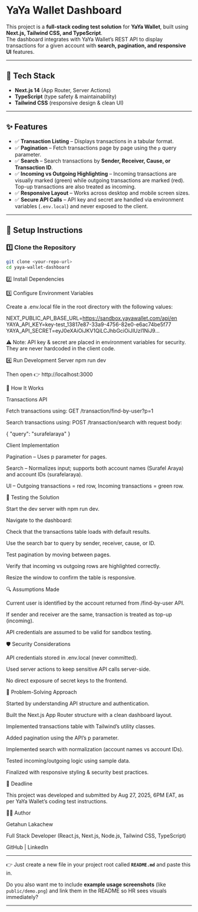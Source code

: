 # YaYa Wallet Dashboard

This project is a **full-stack coding test solution** for **YaYa Wallet**, built using **Next.js, Tailwind CSS, and TypeScript**.  
The dashboard integrates with YaYa Wallet’s REST API to display transactions for a given account with **search, pagination, and responsive UI** features.

---

## 🚀 Tech Stack

- **Next.js 14** (App Router, Server Actions)
- **TypeScript** (type safety & maintainability)
- **Tailwind CSS** (responsive design & clean UI)

---

## ✨ Features

- ✅ **Transaction Listing** – Displays transactions in a tabular format.
- ✅ **Pagination** – Fetch transactions page by page using the `p` query parameter.
- ✅ **Search** – Search transactions by **Sender, Receiver, Cause, or Transaction ID**.
- ✅ **Incoming vs Outgoing Highlighting** – Incoming transactions are visually marked (green) while outgoing transactions are marked (red). Top-up transactions are also treated as incoming.
- ✅ **Responsive Layout** – Works across desktop and mobile screen sizes.
- ✅ **Secure API Calls** – API key and secret are handled via environment variables (`.env.local`) and never exposed to the client.

---

## 🔧 Setup Instructions

### 1️⃣ Clone the Repository

```bash
git clone <your-repo-url>
cd yaya-wallet-dashboard
```

2️⃣ Install Dependencies

3️⃣ Configure Environment Variables

Create a .env.local file in the root directory with the following values:

NEXT_PUBLIC_API_BASE_URL=https://sandbox.yayawallet.com/api/en
YAYA_API_KEY=key-test_13817e87-33a9-4756-82e0-e6ac74be5f77
YAYA_API_SECRET=eyJ0eXAiOiJKV1QiLCJhbGciOiJIUzI1NiJ9...

⚠️ Note: API key & secret are placed in environment variables for security. They are never hardcoded in the client code.

4️⃣ Run Development Server
npm run dev

Then open 👉 http://localhost:3000

📖 How It Works

Transactions API

Fetch transactions using:
GET /transaction/find-by-user?p=1

Search transactions using:
POST /transaction/search with request body:

{ "query": "surafelaraya" }

Client Implementation

Pagination – Uses p parameter for pages.

Search – Normalizes input; supports both account names (Surafel Araya) and account IDs (surafelaraya).

UI – Outgoing transactions = red row, Incoming transactions = green row.

🧪 Testing the Solution

Start the dev server with npm run dev.

Navigate to the dashboard:

Check that the transactions table loads with default results.

Use the search bar to query by sender, receiver, cause, or ID.

Test pagination by moving between pages.

Verify that incoming vs outgoing rows are highlighted correctly.

Resize the window to confirm the table is responsive.

🔍 Assumptions Made

Current user is identified by the account returned from /find-by-user API.

If sender and receiver are the same, transaction is treated as top-up (incoming).

API credentials are assumed to be valid for sandbox testing.

🛡️ Security Considerations

API credentials stored in .env.local (never committed).

Used server actions to keep sensitive API calls server-side.

No direct exposure of secret keys to the frontend.

📝 Problem-Solving Approach

Started by understanding API structure and authentication.

Built the Next.js App Router structure with a clean dashboard layout.

Implemented transactions table with Tailwind’s utility classes.

Added pagination using the API’s p parameter.

Implemented search with normalization (account names vs account IDs).

Tested incoming/outgoing logic using sample data.

Finalized with responsive styling & security best practices.

📅 Deadline

This project was developed and submitted by Aug 27, 2025, 6PM EAT, as per YaYa Wallet’s coding test instructions.

👨‍💻 Author

Getahun Lakachew

Full Stack Developer (React.js, Next.js, Node.js, Tailwind CSS, TypeScript)

GitHub
| LinkedIn

---

👉 Just create a new file in your project root called **`README.md`** and paste this in.

Do you also want me to include **example usage screenshots** (like `public/demo.png`) and link them in the README so HR sees visuals immediately?

---
